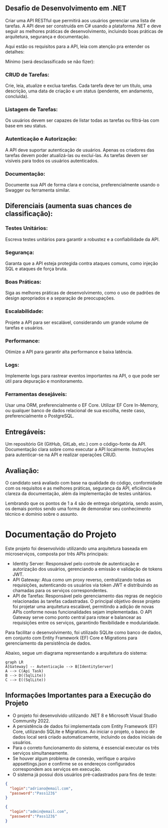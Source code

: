## Desafio de Desenvolvimento em .NET 
Criar uma API RESTful que permitirá aos usuários gerenciar uma lista de tarefas. A API deve ser construída em C# usando a plataforma .NET e deve seguir as melhores práticas de desenvolvimento, incluindo boas práticas de arquitetura, segurança e documentação. 

Aqui estão os requisitos para a API, leia com atenção pra entender os detalhes: 

Mínimo (será desclassificado se não fizer):

### CRUD de Tarefas: 

Crie, leia, atualize e exclua tarefas. 
Cada tarefa deve ter um título, uma descrição, uma data de criação e um status (pendente, em andamento, concluída). 


### Listagem de Tarefas: 

Os usuários devem ser capazes de listar todas as tarefas ou filtrá-las com base em seu status. 


### Autenticação e Autorização: 

A API deve suportar autenticação de usuários. 
Apenas os criadores das tarefas devem poder atualizá-las ou excluí-las. 
As tarefas devem ser visíveis para todos os usuários autenticados. 


### Documentação: 

Documente sua API de forma clara e concisa, preferencialmente usando o Swagger ou ferramenta similar. 


## **Diferenciais (aumenta suas chances de classificação):** 


### Testes Unitários: 

Escreva testes unitários para garantir a robustez e a confiabilidade da API. 


### Segurança: 

Garanta que a API esteja protegida contra ataques comuns, como injeção SQL e ataques de força bruta. 


### Boas Práticas: 

Siga as melhores práticas de desenvolvimento, como o uso de padrões de design apropriados e a separação de preocupações. 


### Escalabilidade: 

 Projete a API para ser escalável, considerando um grande volume de tarefas e usuários. 


### Performance: 

Otimize a API para garantir alta performance e baixa latência.
 

### Logs: 

Implemente logs para rastrear eventos importantes na API, o que pode ser útil para depuração e monitoramento. 
 

### Ferramentas desejáveis: 

Usar uma ORM, preferencialmente o EF Core. 
Utilizar EF Core In-Memory, ou qualquer banco de dados relacional de sua escolha, neste caso, preferencialmente o PostgreSQL. 
 

## Entregáveis: 

Um repositório Git (GitHub, GitLab, etc.) com o código-fonte da API. 
Documentação clara sobre como executar a API localmente. 
Instruções para autenticar-se na API e realizar operações CRUD.  


## Avaliação: 

O candidato será avaliado com base na qualidade do código, conformidade com os requisitos e as melhores práticas, segurança da API, eficiência e clareza da documentação, além da implementação de testes unitários. 

Lembrando que os pontos de 1 a 4 são de entrega obrigatória, sendo assim, os demais pontos sendo uma forma de demonstrar seu conhecimento técnico e domínio sobre o assunto. 

# Documentação do Projeto
Este projeto foi desenvolvido utilizando uma arquitetura baseada em microserviços, composta por três APIs principais:

- Identity Server: Responsável pelo controle de autenticação e autorização dos usuários, gerenciando a emissão e validação de tokens JWT.
- API Gateway: Atua como um proxy reverso, centralizando todas as requisições, autenticando os usuários via token JWT e distribuindo as chamadas para os serviços correspondentes.
- API de Tarefas: Responsável pelo gerenciamento das regras de negócio relacionadas às tarefas cadastradas.
O principal objetivo desse projeto foi projetar uma arquitetura escalável, permitindo a adição de novas APIs conforme novas funcionalidades sejam implementadas. O API Gateway serve como ponto central para rotear e balancear as requisições entre os serviços, garantindo flexibilidade e modularidade.

Para facilitar o desenvolvimento, foi utilizado SQLite como banco de dados, em conjunto com Entity Framework (EF) Core e Migrations para gerenciamento da persistência de dados.

Abaixo, segue um diagrama representando a arquitetura do sistema:

```mermaid
graph LR
A[Gateway] -- Autenticação --> B[IdentityServer]
A --> C(Api Task)
B --> D((SqlLite))
C --> E((SqlLite))
```
## Informações Importantes para a Execução do Projeto
- O projeto foi desenvolvido utilizando .NET 8 e Microsoft Visual Studio Community 2022.
- A persistência de dados foi implementada com Entity Framework (EF) Core, utilizando SQLite e Migrations. Ao iniciar o projeto, o banco de dados local será criado automaticamente, incluindo os dados iniciais de usuários.
- Para o correto funcionamento do sistema, é essencial executar os três serviços simultaneamente.
- Se houver algum problema de conexão, verifique o arquivo appsettings.json e confirme se os endereços configurados correspondem aos serviços em execução.
- O sistema já possui dois usuários pré-cadastrados para fins de teste:
```json
{
  "login":"adriano@email.com",
  "password":"Pass123$"
}
```
```json
{
  "login":"admin@email.com",
  "password":"Pass123$"
}
```
